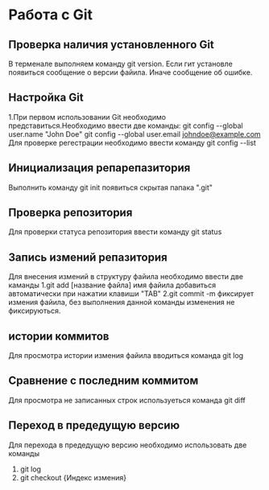 # Работа с Git
## Проверка наличия установленного Git
В терменале выполняем команду git version. Если гит установле появиться сообщение о версии файила. Иначе сообщение об ошибке.
## Настройка Git
1.При первом использовании Git необходимо представиться.Необходимо ввести две команды:
git config --global user.name "John Doe"
git config --global user.email johndoe@example.com
Для проверке регестрации необходимо  ввести команду git config --list
## Инициализация репарепазитория
Выполнить команду git init появиться скрытая папака ".git" 
## Проверка репозитория
Для проверки статуса репозитория ввести команду git status
## Запись измений репазитория 
Для внесения измений в структуру файила необходимо ввести две каманды 
1.git add [название файла] имя файила добавиться автоматически при нажатии клавиши "TAB"
2.git commit -m  фиксирует измения файила, без выполнения данной команды изменения не фиксируються.
## истории коммитов
Для просмотра истории измения файила вводиться команда git log
## Сравнение с последним коммитом
Для просмотра не записанных строк используеться команда git diff 
## Переход в предедущую версию 
Для перехода в предедущую версию необходимо использовать две команды 
1. git log 
2. git checkout {Индекс измения}
